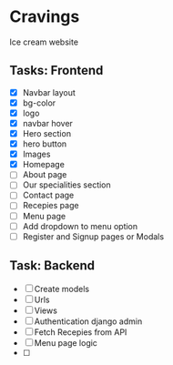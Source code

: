 # Cravings
Ice cream website
## Tasks: Frontend
- [X] Navbar layout
- [X] bg-color
- [X] logo
- [X] navbar hover
- [X] Hero section
- [X] hero button
- [X] Images
- [X] Homepage
- [ ] About page
- [ ] Our specialities section
- [ ] Contact page
- [ ] Recepies page
- [ ] Menu page
- [ ] Add dropdown to menu option
- [ ] Register and Signup pages or Modals
## Task: Backend
- [ ] Create models
- [ ] Urls
- [ ] Views
- [ ] Authentication django admin
- [ ] Fetch Recepies from API
- [ ] Menu page logic
- [ ]